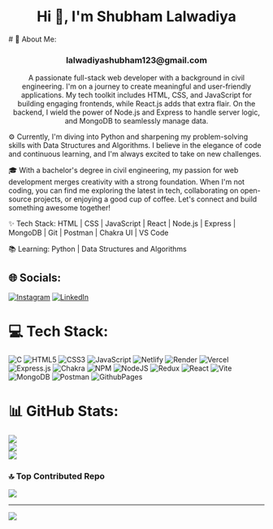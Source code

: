 <h1 align="center">Hi 👋, I'm Shubham Lalwadiya</h1>
# 💫 About Me:
<h3 align="center">lalwadiyashubham123@gmail.com</h3>
<p align="center" >A passionate full-stack web developer with a background in civil engineering. I'm on a journey to create meaningful and user-friendly applications. My tech toolkit includes HTML, CSS, and JavaScript for building engaging frontends, while React.js adds that extra flair. On the backend, I wield the power of Node.js and Express to handle server logic, and MongoDB to seamlessly manage data.

⚙️ Currently, I'm diving into Python and sharpening my problem-solving skills with Data Structures and Algorithms. I believe in the elegance of code and continuous learning, and I'm always excited to take on new challenges.

🎓 With a bachelor's degree in civil engineering, my passion for web development merges creativity with a strong foundation. When I'm not coding, you can find me exploring the latest in tech, collaborating on open-source projects, or enjoying a good cup of coffee. Let's connect and build something awesome together!

✨ Tech Stack: HTML | CSS | JavaScript | React | Node.js | Express | MongoDB | Git | Postman | Chakra UI | VS Code

📚 Learning: Python | Data Structures and Algorithms</p>


## 🌐 Socials:
[![Instagram](https://img.shields.io/badge/Instagram-%23E4405F.svg?logo=Instagram&logoColor=white)](https://instagram.com/shubhamlalwadiya) [![LinkedIn](https://img.shields.io/badge/LinkedIn-%230077B5.svg?logo=linkedin&logoColor=white)](https://linkedin.com/in/shubham-lalwadiya-402081221) 

# 💻 Tech Stack:
![C](https://img.shields.io/badge/c-%2300599C.svg?style=flat&logo=c&logoColor=white) ![HTML5](https://img.shields.io/badge/html5-%23E34F26.svg?style=flat&logo=html5&logoColor=white)  ![CSS3](https://img.shields.io/badge/css3-%231572B6.svg?style=flat&logo=css3&logoColor=white) ![JavaScript](https://img.shields.io/badge/javascript-%23323330.svg?style=flat&logo=javascript&logoColor=%23F7DF1E)  ![Netlify](https://img.shields.io/badge/netlify-%23000000.svg?style=flat&logo=netlify&logoColor=#00C7B7) ![Render](https://img.shields.io/badge/Render-%46E3B7.svg?style=flat&logo=render&logoColor=white) ![Vercel](https://img.shields.io/badge/vercel-%23000000.svg?style=flat&logo=vercel&logoColor=white) ![Express.js](https://img.shields.io/badge/express.js-%23404d59.svg?style=flat&logo=express&logoColor=%2361DAFB) ![Chakra](https://img.shields.io/badge/chakra-%234ED1C5.svg?style=flat&logo=chakraui&logoColor=white) ![NPM](https://img.shields.io/badge/NPM-%23CB3837.svg?style=flat&logo=npm&logoColor=white) ![NodeJS](https://img.shields.io/badge/node.js-6DA55F?style=flat&logo=node.js&logoColor=white) ![Redux](https://img.shields.io/badge/redux-%23593d88.svg?style=flat&logo=redux&logoColor=white) ![React](https://img.shields.io/badge/react-%2320232a.svg?style=flat&logo=react&logoColor=%2361DAFB) ![Vite](https://img.shields.io/badge/vite-%23646CFF.svg?style=flat&logo=vite&logoColor=white) ![MongoDB](https://img.shields.io/badge/MongoDB-%234ea94b.svg?style=flat&logo=mongodb&logoColor=white) ![Postman](https://img.shields.io/badge/Postman-FF6C37?style=flat&logo=postman&logoColor=white) ![GithubPages](https://img.shields.io/badge/github%20pages-121013?style=flat&logo=github&logoColor=white)
# 📊 GitHub Stats:
![](https://github-readme-stats.vercel.app/api?username=SHUBHAMLALWADIYA&theme=blue-green&hide_border=false&include_all_commits=false&count_private=false)<br/>
![](https://github-readme-streak-stats.herokuapp.com/?user=SHUBHAMLALWADIYA&theme=blue-green&hide_border=false)<br/>
![](https://github-readme-stats.vercel.app/api/top-langs/?username=SHUBHAMLALWADIYA&theme=blue-green&hide_border=false&include_all_commits=false&count_private=false&layout=compact)

### 🔝 Top Contributed Repo
![](https://github-contributor-stats.vercel.app/api?username=SHUBHAMLALWADIYA&limit=5&theme=darkhub&combine_all_yearly_contributions=true)

---
[![](https://visitcount.itsvg.in/api?id=SHUBHAMLALWADIYA&icon=7&color=12)](https://visitcount.itsvg.in)

<!-- Proudly created with GPRM ( https://gprm.itsvg.in ) -->

